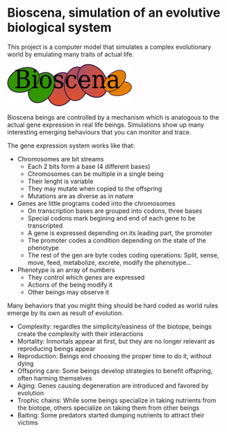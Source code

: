 Bioscena, simulation of an evolutive biological system
======================================================

This project is a computer model that simulates a complex evolutionary world by emulating many traits of actual life.

![bioscenalogo](bioscenalogo.png)

Bioscena beings are controlled by a mechanism which is analogous to the actual gene expression in real life beings.
Simulations show up many interesting emerging behaviours that you can monitor and trace.

The gene expression system works like that:

- Chromosomes are bit streams
	- Each 2 bits form a base (4 different bases)
	- Chromosomes can be multiple in a single being
	- Their lenght is variable
	- They may mutate when copied to the offspring
	- Mutations are as diverse as in nature
- Genes are little programs coded into the chromosomes
	- On transcription bases are grouped into codons, three bases
	- Special codons mark begining and end of each gene to be transcripted
	- A gene is expressed depending on its leading part, the promoter
	- The promoter codes a condition depending on the state of the phenotype
	- The rest of the gen are byte codes coding operations: Split, sense, move, feed, metabolize, excrete, modify the phenotype...
- Phenotype is an array of numbers
	- They control which genes are expressed
	- Actions of the being modify it
	- Other beings may observe it

Many behaviors that you might thing should be hard coded as world rules emerge by its own as result of evolution.

- Complexity: regardles the simplicity/easiness of the biotope, beings create the complexity with their interactions
- Mortality: Inmortals appear at first, but they are no longer relevant as reproducing beings appear
- Reproduction: Beings end choosing the proper time to do it, without dying
- Offspring care: Some beings develop strategies to benefit offspring, often harming themselves
- Aging: Genes causing degeneration are introduced and favored by evolution
- Trophic chains: While some beings specialize in taking nutrients from the biotope, others specialize on taking them from other beings
- Baiting: Some predators started dumping nutrients to attract their victims


